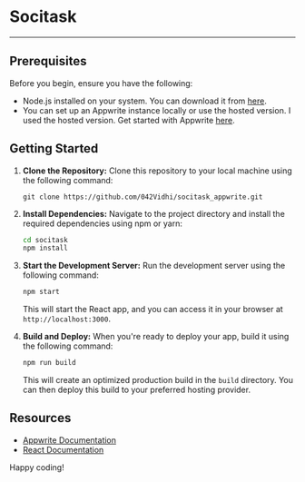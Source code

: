 # Socitask

---


## Prerequisites

Before you begin, ensure you have the following:

- Node.js installed on your system. You can download it from [here](https://nodejs.org/).
- You can set up an Appwrite instance locally or use the hosted version.
I used the hosted version.
 Get started with Appwrite [here](https://appwrite.io/docs/getting-started-for-web).

## Getting Started

1. **Clone the Repository:** Clone this repository to your local machine using the following command:

   ```
   git clone https://github.com/042Vidhi/socitask_appwrite.git
   ```

2. **Install Dependencies:** Navigate to the project directory and install the required dependencies using npm or yarn:

   ```bash
   cd socitask
   npm install
   ```


3. **Start the Development Server:** Run the development server using the following command:

   ```bash
   npm start
   ```

   This will start the React app, and you can access it in your browser at `http://localhost:3000`.

4. **Build and Deploy:** When you're ready to deploy your app, build it using the following command:

   ```bash
   npm run build
   ```

   This will create an optimized production build in the `build` directory. You can then deploy this build to your preferred hosting provider.


## Resources

- [Appwrite Documentation](https://appwrite.io/docs)
- [React Documentation](https://react.dev/)


Happy coding!